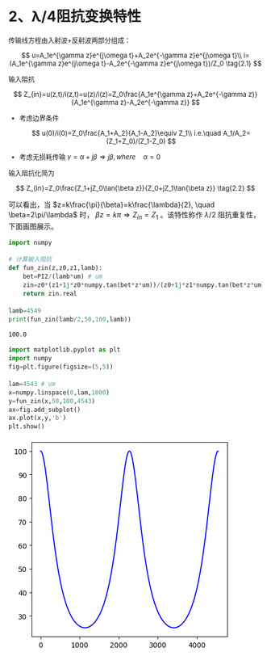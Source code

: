 # 2、λ/4阻抗变换特性

<font size=2>

传输线方程由入射波+反射波两部分组成：

$$
u=A_1e^{\gamma z}e^{j\omega t}+A_2e^{-\gamma z}e^{j\omega t}\\
i=(A_1e^{\gamma z}e^{j\omega t}-A_2e^{-\gamma z}e^{j\omega t})/Z_0
\tag{2.1}
$$

输入阻抗

$$
Z_{in}=u(z,t)/i(z,t)=u(z)/i(z)=Z_0\frac{A_1e^{\gamma z}+A_2e^{-\gamma z}}{A_1e^{\gamma z}-A_2e^{-\gamma z}}
$$

* 考虑边界条件

    $$
    u(0)/i(0)=Z_0\frac{A_1+A_2}{A_1-A_2}\equiv Z_1\\
    i.e.\quad A_1/A_2=(Z_1+Z_0)/(Z_1-Z_0)
    $$

* 考虑无损耗传输 $\gamma=\alpha+j\beta\Rightarrow j\beta, where \quad \alpha=0$

输入阻抗化简为

$$
Z_{in}=Z_0\frac{Z_1+jZ_0\tan{\beta z}}{Z_0+jZ_1\tan{\beta z}}
\tag{2.2}
$$

</font>

可以看出，当 $z=k\frac{\pi}{\beta}=k\frac{\lambda}{2}, \quad \beta=2\pi/\lambda$ 时， $\beta z=k\pi \Rightarrow Z_{in}=Z_1$ 。该特性称作 $\lambda/2$ 阻抗重复性，下面画图展示。

```py
import numpy

# 计算输入阻抗
def fun_zin(z,z0,z1,lamb):
    bet=PI2/(lamb*um) # um
    zin=z0*(z1+1j*z0*numpy.tan(bet*z*um))/(z0+1j*z1*numpy.tan(bet*z*um))
    return zin.real

lamb=4549
print(fun_zin(lamb/2,50,100,lamb))
```
```
100.0
```
```py
import matplotlib.pyplot as plt
import numpy
fig=plt.figure(figsize=(5,5))

lam=4543 # um
x=numpy.linspace(0,lam,1000)
y=fun_zin(x,50,100,4543)
ax=fig.add_subplot()
ax.plot(x,y,'b')
plt.show()
```
![Alt text](image/change-2-lamb.png)